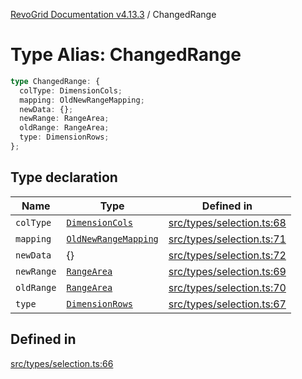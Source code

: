 [RevoGrid Documentation v4.13.3](README.md) / ChangedRange

# Type Alias: ChangedRange

```ts
type ChangedRange: {
  colType: DimensionCols;
  mapping: OldNewRangeMapping;
  newData: {};
  newRange: RangeArea;
  oldRange: RangeArea;
  type: DimensionRows;
};
```

## Type declaration

| Name | Type | Defined in |
| ------ | ------ | ------ |
| `colType` | [`DimensionCols`](TypeAlias.DimensionCols.md) | [src/types/selection.ts:68](https://github.com/revolist/revogrid/blob/827fce61250cb005ab132b3ed11b8ae836712e7b/src/types/selection.ts#L68) |
| `mapping` | [`OldNewRangeMapping`](TypeAlias.OldNewRangeMapping.md) | [src/types/selection.ts:71](https://github.com/revolist/revogrid/blob/827fce61250cb005ab132b3ed11b8ae836712e7b/src/types/selection.ts#L71) |
| `newData` | \{\} | [src/types/selection.ts:72](https://github.com/revolist/revogrid/blob/827fce61250cb005ab132b3ed11b8ae836712e7b/src/types/selection.ts#L72) |
| `newRange` | [`RangeArea`](TypeAlias.RangeArea.md) | [src/types/selection.ts:69](https://github.com/revolist/revogrid/blob/827fce61250cb005ab132b3ed11b8ae836712e7b/src/types/selection.ts#L69) |
| `oldRange` | [`RangeArea`](TypeAlias.RangeArea.md) | [src/types/selection.ts:70](https://github.com/revolist/revogrid/blob/827fce61250cb005ab132b3ed11b8ae836712e7b/src/types/selection.ts#L70) |
| `type` | [`DimensionRows`](TypeAlias.DimensionRows.md) | [src/types/selection.ts:67](https://github.com/revolist/revogrid/blob/827fce61250cb005ab132b3ed11b8ae836712e7b/src/types/selection.ts#L67) |

## Defined in

[src/types/selection.ts:66](https://github.com/revolist/revogrid/blob/827fce61250cb005ab132b3ed11b8ae836712e7b/src/types/selection.ts#L66)
